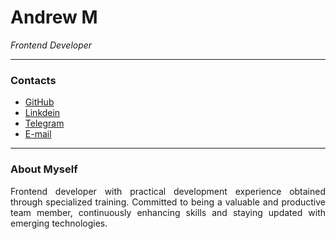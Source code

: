 # Andrew M
_Frontend Developer_

---
### Contacts 

- [GitHub](https://github.com/dusixx)
- [Linkdein](https://www.linkedin.com/in/#) 
- [Telegram](https://www.t.me/#)
- [E-mail](mailto:andrew.dev@fake.com)

---
### About Myself
<p align='justify'>
Frontend developer with practical development experience obtained through specialized training. Committed to being a valuable and productive team member, continuously enhancing skills and staying
updated with emerging technologies.
</p>